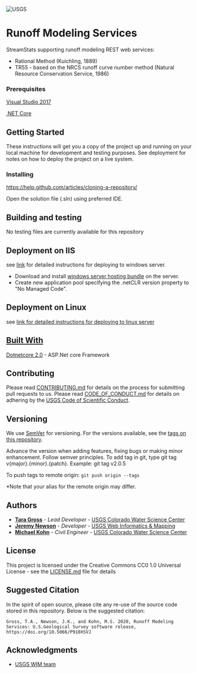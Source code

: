 ![USGS](https://github.com/tgross-usgs/RunoffModelingServices/blob/staging/USGS_ID_black200.png)


# Runoff Modeling Services

StreamStats supporting runoff modeling REST web services:

<ul>
    <li>Rational Method (Kuichling, 1889)</li>
    <li>TR55 - based on the NRCS runoff curve number method (Natural Resource Conservation Service, 1986)</li>
</ul>

### Prerequisites

<a href="https://www.visualstudio.com/">Visual Studio 2017</a>

<a href="https://www.microsoft.com/net/core#windowscmd">.NET Core</a>

## Getting Started

These instructions will get you a copy of the project up and running on your local machine for development and testing purposes. See deployment for notes on how to deploy the project on a live system.

### Installing

https://help.github.com/articles/cloning-a-repository/

Open the solution file (.sln) using preferred IDE.

## Building and testing

No testing files are currently available for this repository

## Deployment on IIS

see <a href="https://docs.microsoft.com/en-us/aspnet/core/publishing/iis?tabs=aspnetcore2x">link</a> for detailed instructions for deploying to windows server.

<ul>
  <li>Download and install <a href="https://www.microsoft.com/net/download/core#/runtime">windows server hosting bundle</a> on the server.</li>
  <li>Create new application pool specifying the .netCLR version property to "No Managed Code".</li>
</ul>

## Deployment on Linux

see <a href="https://docs.microsoft.com/en-us/aspnet/core/publishing/apache-proxy">link for detailed instructions for deploying to linux server

## Built With

<a href="https://github.com/dotnet/core">Dotnetcore 2.0</a> - ASP.Net core Framework

## Contributing

Please read [CONTRIBUTING.md](CONTRIBUTING.md) for details on the process for submitting pull requests to us. Please read [CODE_OF_CONDUCT.md](CODE_OF_CONDUCT.md) for details on adhering by the [USGS Code of Scientific Conduct](https://www2.usgs.gov/fsp/fsp_code_of_scientific_conduct.asp).

## Versioning

We use [SemVer](http://semver.org/) for versioning. For the versions available, see the [tags on this repository](../../tags). 

Advance the version when adding features, fixing bugs or making minor enhancement. Follow semver principles. To add tag in git, type git tag v{major}.{minor}.{patch}. Example: git tag v2.0.5

To push tags to remote origin: `git push origin --tags`

*Note that your alias for the remote origin may differ.

## Authors

* <a href="https://www.usgs.gov/staff-profiles/tara-a-gross"><b>Tara Gross</b></a> - *Lead Developer* -  [USGS Colorado Water Science Center](https://www.usgs.gov/centers/co-water)
* <a href="https://www.usgs.gov/staff-profiles/jeremy-k-newson"><b>Jeremy Newson</b></a> - *Developer* - [USGS Web Informatics & Mapping](https://www.usgs.gov/water-resources/wim/)
* <a href="https://www.usgs.gov/staff-profiles/michael-s-kohn"><b>Michael Kohn</b></a> - *Civil Engineer* - [USGS Colorado Water Science Center](https://www.usgs.gov/centers/co-water)

## License

This project is licensed under the Creative Commons CC0 1.0 Universal License - see the [LICENSE.md](LICENSE.md) file for details

## Suggested Citation
In the spirit of open source, please cite any re-use of the source code stored in this repository. Below is the suggested citation:

`Gross, T.A., Newson, J.K., and Kohn, M.S. 2020, Runoff Modeling Services: U.S.Geological Survey software release, https://doi.org/10.5066/P910XSVJ`


## Acknowledgments

* [USGS WIM team](https://wim.usgs.gov)
